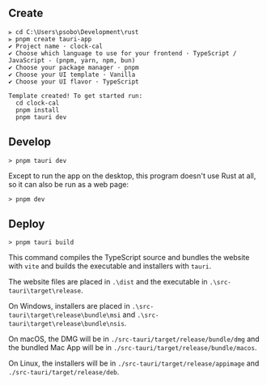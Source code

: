 ## Create
```
⫸ cd C:\Users\psobo\Development\rust
⫸ pnpm create tauri-app
✔ Project name · clock-cal
✔ Choose which language to use for your frontend · TypeScript / JavaScript - (pnpm, yarn, npm, bun)
✔ Choose your package manager · pnpm
✔ Choose your UI template · Vanilla
✔ Choose your UI flavor · TypeScript

Template created! To get started run:
  cd clock-cal
  pnpm install
  pnpm tauri dev
```
## Develop
```
> pnpm tauri dev
```
Except to run the app on the desktop, this program doesn't use Rust at all, so it can also be run as a web page: 
```
> pnpm dev
```
## Deploy
```
> pnpm tauri build
```
This command compiles the TypeScript source and bundles the website with `vite` and builds the executable and installers with `tauri`. 

The website files are placed in `.\dist` and the executable in `.\src-tauri\target\release`.

On Windows, installers are placed in `.\src-tauri\target\release\bundle\msi` and `.\src-tauri\target\release\bundle\nsis`.

On macOS, the DMG will be in `./src-tauri/target/release/bundle/dmg` and the bundled Mac App will be in `./src-tauri/target/release/bundle/macos`.

On Linux, the installers will be in `./src-tauri/target/release/appimage` and `./src-tauri/target/release/deb`. 


